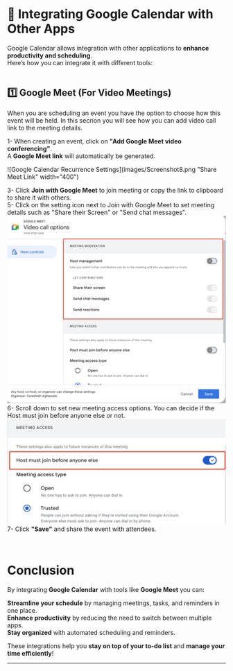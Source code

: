 # 📅 Integrating Google Calendar with Other Apps  

Google Calendar allows integration with other applications to **enhance productivity and scheduling**.  
Here’s how you can integrate it with different tools:  
<br>  
## 1️⃣ Google Meet (For Video Meetings) 

When you are scheduling an event you have the option to choose how this event will be held. In this secrion you will see how you can add video call link to the meeting details.


1- When creating an event, click on **"Add Google Meet video conferencing"**.  
A **Google Meet link** will automatically be generated.  

![Google Calendar Recurrence Settings](images/Screenshot8.png "Share Meet Link" width="400")

3- Click **Join with Google Meet** to join meeting or copy the link to clipboard to share it with others.  
5- Click on the setting icon next to Join with Google Meet to set meeting details such as "Share their Screen" or "Send chat messages".  
![Google Calendar Recurrence Settings](images/Screenshot11.png "Set Meeting Details")   
6- Scroll down to set new meeting access options. You can decide if the Host must join before anyone else or not.  
![Google Calendar Recurrence Settings](images/Screenshot12.png "Share Access Options")  
7- Click **"Save"**  and share the event with attendees.   

<br>  

 



# Conclusion  

By integrating **Google Calendar** with tools like **Google Meet** you can:  

 **Streamline your schedule** by managing meetings, tasks, and reminders in one place.  
 **Enhance productivity** by reducing the need to switch between multiple apps.  
 **Stay organized** with automated scheduling and reminders.  

These integrations help you **stay on top of your to-do list** and **manage your time efficiently**!

---
